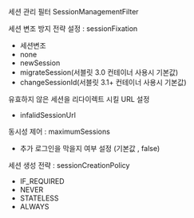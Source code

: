 세션 관리 필터
SessionManagementFilter

세션 변조 방지 전략 설정 : sessionFixation

- 세션변조
- none
- newSession
- migrateSession(서블릿 3.0 컨테이너 사용시 기본값) 
- changeSessionId(서블릿 3.1+ 컨테이너 사용시 기본값)




유효하지 않은 세션을 리다이렉트 시킬 URL 설정
- infalidSessionUrl

동시성 제어 : maximumSessions
- 추가 로그인을 막을지 여부 설정 (기본값 , false)

세션 생성 전략 : sessionCreationPolicy
- IF_REQUIRED
- NEVER
- STATELESS
- ALWAYS